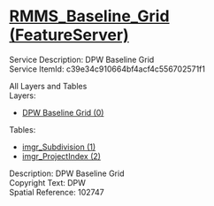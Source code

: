 # [RMMS_Baseline_Grid (FeatureServer)](https://services1.arcgis.com/k3vhq11XkBNeeOfM/ArcGIS/rest/services/RMMS_Baseline_Grid/FeatureServer)  

Service Description: DPW Baseline Grid  
Service ItemId: c39e34c910664bf4acf4c556702571f1  

All Layers and Tables  
Layers:  
* [DPW Baseline Grid (0)](https://services1.arcgis.com/k3vhq11XkBNeeOfM/ArcGIS/rest/services/RMMS_Baseline_Grid/FeatureServer/0)

Tables: 
* [imgr_Subdivision (1)](https://services1.arcgis.com/k3vhq11XkBNeeOfM/ArcGIS/rest/services/RMMS_Baseline_Grid/FeatureServer/1)  
* [imgr_ProjectIndex (2)](https://services1.arcgis.com/k3vhq11XkBNeeOfM/ArcGIS/rest/services/RMMS_Baseline_Grid/FeatureServer/2)  

Description: DPW Baseline Grid  
Copyright Text: DPW  
Spatial Reference: 102747